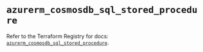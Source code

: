 # `azurerm_cosmosdb_sql_stored_procedure`

Refer to the Terraform Registry for docs: [`azurerm_cosmosdb_sql_stored_procedure`](https://registry.terraform.io/providers/hashicorp/azurerm/4.21.1/docs/resources/cosmosdb_sql_stored_procedure).
